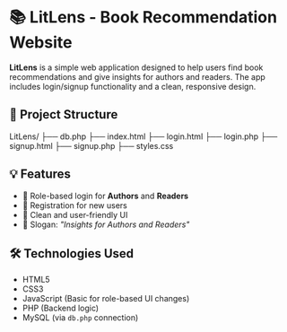 # 📚 LitLens - Book Recommendation Website

**LitLens** is a simple web application designed to help users find book recommendations and give insights for authors and readers. The app includes login/signup functionality and a clean, responsive design.


## 📁 Project Structure

LitLens/
├── db.php
├── index.html
├── login.html
├── login.php
├── signup.html
├── signup.php
├── styles.css


## 💡 Features

- 🔐 Role-based login for **Authors** and **Readers**
- 📝 Registration for new users
- 🎨 Clean and user-friendly UI
- 🧠 Slogan: *"Insights for Authors and Readers"*

## 🛠 Technologies Used

- HTML5
- CSS3
- JavaScript (Basic for role-based UI changes)
- PHP (Backend logic)
- MySQL (via `db.php` connection)

